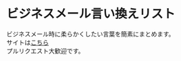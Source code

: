 # ビジネスメール言い換えリスト

ビジネスメール時に柔らかくしたい言葉を簡素にまとめます。  
サイトは[こちら](https://t-oda-bto.github.io/BusinessMail-IIKAEList/)  
プルリクエスト大歓迎です。  

